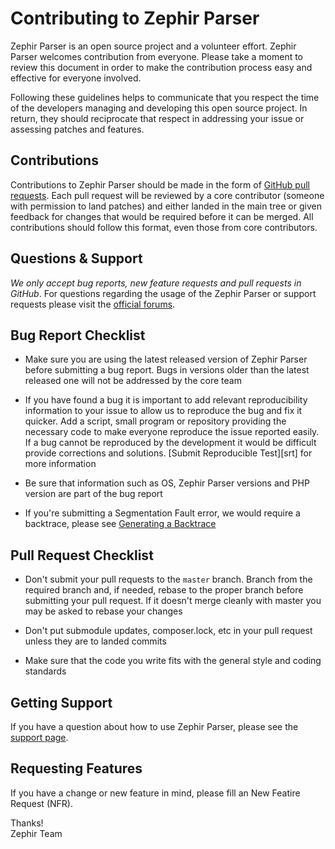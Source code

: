 # Contributing to Zephir Parser

Zephir Parser is an open source project and a volunteer effort. Zephir Parser welcomes contribution from everyone.
Please take a moment to review this document in order to make the contribution process easy and effective for everyone
involved.

Following these guidelines helps to communicate that you respect the time of the developers managing and developing this
open source project. In return, they should reciprocate that respect in addressing your issue or assessing patches and
features.

## Contributions

Contributions to Zephir Parser should be made in the form of [GitHub pull requests][pr].
Each pull request will be reviewed by a core contributor (someone with permission to land patches) and either landed in
the main tree or given feedback for changes that would be required before it can be merged. All contributions should
follow this format, even those from core contributors.

## Questions & Support

*We only accept bug reports, new feature requests and pull requests in GitHub*.
For questions regarding the usage of the Zephir Parser or support requests please visit the
[official forums][forum].

## Bug Report Checklist

- Make sure you are using the latest released version of Zephir Parser before submitting a bug report.
  Bugs in versions older than the latest released one will not be addressed by the core team

- If you have found a bug it is important to add relevant reproducibility information to your issue to allow us
  to reproduce the bug and fix it quicker. Add a script, small program or repository providing the necessary code to
  make everyone reproduce the issue reported easily. If a bug cannot be reproduced by the development it would be
  difficult provide corrections and solutions. [Submit Reproducible Test][srt] for more information

- Be sure that information such as OS, Zephir Parser versions and PHP version are part of the bug report

- If you're submitting a Segmentation Fault error, we would require a backtrace, please see [Generating a Backtrace][gb]

## Pull Request Checklist

- Don't submit your pull requests to the `master` branch. Branch from the required branch and,
  if needed, rebase to the proper branch before submitting your pull request.
  If it doesn't merge cleanly with master you may be asked to rebase your changes

- Don't put submodule updates, composer.lock, etc in your pull request unless they are to landed commits

- Make sure that the code you write fits with the general style and coding standards

## Getting Support

If you have a question about how to use Zephir Parser, please see the [support page][support].

## Requesting Features

If you have a change or new feature in mind, please fill an New Featire Request (NFR).

Thanks! <br />
Zephir Team

[pr]: https://help.github.com/articles/using-pull-requests/
[forum]: https://forum.zephir-lang.com
[gb]: https://github.com/phalcon/cphalcon/wiki/Generating-a-backtrace
[support]: https://phalconphp.com/support
